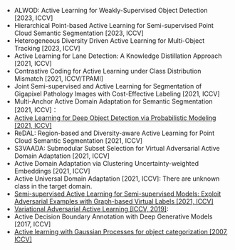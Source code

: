 - ALWOD: Active Learning for Weakly-Supervised Object Detection [2023, ICCV]
- Hierarchical Point-based Active Learning for Semi-supervised Point Cloud Semantic Segmentation [2023, ICCV]
- Heterogeneous Diversity Driven Active Learning for Multi-Object Tracking [2023, ICCV]
- Active Learning for Lane Detection: A Knowledge Distillation Approach [2021, ICCV]
- Contrastive Coding for Active Learning under Class Distribution Mismatch [2021, ICCV/TPAMI]
- Joint Semi-supervised and Active Learning for Segmentation of Gigapixel Pathology Images with Cost-Effective Labeling [2021, ICCV]
- Multi-Anchor Active Domain Adaptation for Semantic Segmentation [2021, ICCV]：
- [Active Learning for Deep Object Detection via Probabilistic Modeling [2021, ICCV]](https://openaccess.thecvf.com/content/ICCV2021/papers/Choi_Active_Learning_for_Deep_Object_Detection_via_Probabilistic_Modeling_ICCV_2021_paper.pdf)
- ReDAL: Region-based and Diversity-aware Active Learning for Point Cloud Semantic Segmentation [2021, ICCV]
- S3VAADA: Submodular Subset Selection for Virtual Adversarial Active Domain Adaptation [2021, ICCV]
- Active Domain Adaptation via Clustering Uncertainty-weighted Embeddings [2021, ICCV]
- Active Universal Domain Adaptation [2021, ICCV]: There are unknown class in the target domain.
- [Semi-supervised Active Learning for Semi-supervised Models: Exploit Adversarial Examples with Graph-based Virtual Labels [2021, ICCV]](https://openaccess.thecvf.com/content/ICCV2021/papers/Guo_Semi-Supervised_Active_Learning_for_Semi-Supervised_Models_Exploit_Adversarial_Examples_With_ICCV_2021_paper.pdf)
- [Variational Adversarial Active Learning [ICCV, 2019]](http://openaccess.thecvf.com/content_ICCV_2019/html/Sinha_Variational_Adversarial_Active_Learning_ICCV_2019_paper.html): 
- Active Decision Boundary Annotation with Deep Generative Models [2017, ICCV]
- [Active learning with Gaussian Processes for object categorization [2007, ICCV]](https://ieeexplore.ieee.org/abstract/document/4408844)
